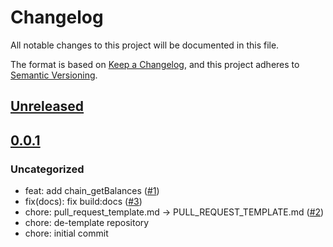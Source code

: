 # Changelog

All notable changes to this project will be documented in this file.

The format is based on [Keep a Changelog](https://keepachangelog.com/en/1.0.0/),
and this project adheres to [Semantic Versioning](https://semver.org/spec/v2.0.0.html).

## [Unreleased]

## [0.0.1]

### Uncategorized

- feat: add chain_getBalances ([#1](https://github.com/MetaMask/chain-api/pull/1))
- fix(docs): fix build:docs ([#3](https://github.com/MetaMask/chain-api/pull/3))
- chore: pull_request_template.md -> PULL_REQUEST_TEMPLATE.md ([#2](https://github.com/MetaMask/chain-api/pull/2))
- chore: de-template repository
- chore: initial commit

[Unreleased]: https://github.com/MetaMask/chain-api/compare/v0.0.1...HEAD
[0.0.1]: https://github.com/MetaMask/chain-api/releases/tag/v0.0.1
